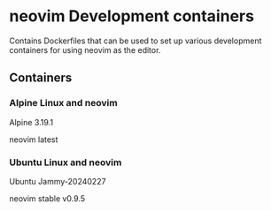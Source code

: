 # neovim Development containers

Contains Dockerfiles that can be used to set up various development containers for using neovim as the editor.

## Containers

### Alpine Linux and neovim

Alpine 3.19.1

neovim latest

### Ubuntu Linux and neovim

Ubuntu Jammy-20240227

neovim stable v0.9.5
